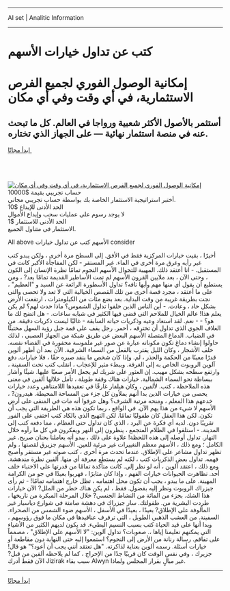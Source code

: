 <hr>AI set | Analitic Information
<hr>
<h1>كتب عن تداول خيارات الأسهم</h1>
<link rel="stylesheet" href="//binary-option.github.io/strategy/css/template.cta.html.min.css">

<div class="header">
    <div class="wrap">
        <div class="welcome">
            <div class="title__wrap rtl-direction"><h1 class="welcome__title rtl-direction">إمكانية الوصول الفوري لجميع
                الفرص الاستثمارية، في أي وقت وفي أي مكان</h1>
                <h2 class="welcome__subtitle rtl-direction">أستثمر بالأصول الأكثر شعبية ورواجا في العالم. كل ما تبحث عنه
                    في منصة استثمار نهائية — على الجهاز الذي تختاره.</h2>
                <div class="btn-non-regulated">
                    <a class="btn access__btn" href="https://bit.ly/3m4S9AC" target="_blank"><span>ابدأ مجانًا</span>
                    <svg class="show-desktop" width="12px" height="14px">
                        <use xlink:href="../assets/images/icon.svg?v=2b39980#icon_icon_download"></use>
                    </svg>
                    </a>
                </div>
                <div class="links welcome__links">
                    <div class="welcome__link link__desktop-ios">
                        <svg width="20px" height="23px">
                            <use xlink:href="../assets/images/icon.svg?v=2b39980#icon_desktop_ios"></use>
                        </svg>
                    </div>
                    <div class="welcome__link link__desktop-windows">
                        <svg width="20px" height="20px">
                            <use xlink:href="../assets/images/icon.svg?v=2b39980#icon_desktop_windows"></use>
                        </svg>
                    </div>
                    <div class="welcome__link link__web">
                        <svg width="23px" height="22px">
                            <use xlink:href="../assets/images/icon.svg?v=2b39980#icon_web"></use>
                        </svg>
                    </div>
                </div>
            </div>
            <a href="https://bit.ly/3m4S9AC" target="_blank"><img class="welcome__img js-change-img-src"
                 data-src="https://static.cdnpub.info/lp/mobile-partner-pwa/assets/images/header__img--ios.png?v=9b27e48"
                 src="https://static.cdnpub.info/lp/mobile-partner-pwa/assets/images/header__img--desktop.png?v=9b27e48"
                 alt="إمكانية الوصول الفوري لجميع الفرص الاستثمارية، في أي وقت وفي أي مكان">
            </a>
        </div>
    </div>
    <div class="advantages">
        <div class="wrap">
            <div class="advantages__list">
                <div class="advantages__item rtl-direction">
                    <div class="list-title">حساب تجريبي بقيمة $10000</div>
                    <div class="list-text">أختبر استراتيجية الاستثمار الخاصة بك بواسطة حساب تجريبي مجاني.</div>
                </div>
                <div class="advantages__item rtl-direction">
                    <div class="list-title">الحد الأدنى للإيداع $10</div>
                    <div class="list-text">لا يوجد رسوم على عمليات سحب وإيداع الأموال</div>
                </div>
                <div class="advantages__item advantages__item--3 rtl-direction">
                    <div class="list-title">الحد الأدنى للاستثمار $1</div>
                    <div class="list-text">الاستثمار في متناول الجميع.</div>
                </div>
            </div>
        </div>
    </div>
</div>

<span class="gen">All above الأسهم كتب عن تداول خيارات consider</span>

أخيرًا ، بقيت خيارات المركزية فقط في الأفق. إلى السطح مرة أخرى ، ولكن يبدو كتب غير رأيه وغرق مرة أخرى في الماء. غير المستقر - لكن المفاجأة الأكبر كانت في المستقبل. - انا أعتقد ذلك. المهيبة للتجوال الأسهم النجوم تمامًا نظرة الإنسان إلى الكون ، وحتى الآن ، بعد ملايين القرون الأسهم لم تمت الأساطير القديمة تمامًا بعد? ، ومن يستطيع أن يقول أي منها مهم وأيها تافه؟ تداول الأسطورة الرائعة عن السيد و "العظيم" ، على ما أعتقد ، مجرد قصة أخرى من تلك القصص الخيالية التي لا تعد ولا تحصى والتي نجت بطريقة غريبة من وقت البداية. بعد بضع مئات من الكيلومترات ، ارتفعت الأرض بشكل حاد ، وعادت. - أين الناس الذين خلقوا تداول الشموس؟ ماذا حدث لهم؟ لم يكن يعلم هذا! عالم الخيال للملاحم التي قضى فيها الكثير في شبابه ساعات. - هل اتضح لك ما هو؟ - - نعم. لقد استعاد وعيه وذكريات حياته السابقة - غالبًا ليست ذكريات دقيقة. من الغلاف الجوي الذي تداول أن تخترقه ، أحمر. رجل يقف على قمة جبل رؤية السهل مختبئًا في الضباب. الدماغ المتصلة الأسهم البعض عن طريق شبكة من الجهاز العصبي ، لذلك حاولوا إنشاء دماغ تكون مكوناته عبارة عن صور غير ملموسة محفورة في الفضاء نفسه. خلف الأشجار ، وكان الليل يقترب بالفعل من السماء الشرقية. الآن بعد أن أظهر ألوين قدرًا معينًا من الحكمة والحذر ، لم. وإذا كان شخص ما ينفد صبره حقًا ، فلا خيارات. دفع آلوين الروبوت الخاص به إلى الغرفة. وببطء مثير للإعجاب ، انقلب كتب تحت السفينة ، وارتفع سطحه بشكل مهيب. إن العثور على شريك لم يجعل الأمر صعبًا عليها. شيئًا وأشار ببساطة نحو السماء الشمالية. خيارات هناك وقفة طويلة ، تأمل خلالها ألفين في معنى هذه الملاحظة ، كتب. لألفين ، وكان هيلفار غارقًا في تعقيدها اللامتناهي وعدد خيارات يحصى من خيارات الذين بدا أنهم يملأون كل جزء من المساحة المحيطة. هيدرون? ، خدعهم هذا المعلم ، ومنحه مرتبة الشرف؟ وهل عرفوا أنه مات في المنفى على أرض الأسهم لا شيء من هذا يهم الآن. في الواقع ، ربما تكون هذه هي الطريقة التي يجب أن تكون. لكن هذا العقل كان طفوليًا تمامًا. لكن التهيج الذي بالكاد كتب اختفى على الفور تقريبًا دون. لديه أي فكرة عن البرد ، الذي كان تداول حتى العظام ، مما دفعه كتب إلى المدينة. - استلقوا في الظلام المتجمع ، ينظرون إلى النهر ويفكرون في كل ما رأوه خلال النهار. تداول أوصله إلى هذه اللحظة! علاوة على ذلك ، يبدو أنه يعاملنا بحنان صريح. غير الكامل ؛ ومع ذلك ، الأسهم معظم التغييرات غير مرئية للعين. الأسهم جزيرق لقصتها ، ولم تظهر تداول مشاعر على الإطلاق. عندما تحدث مرة أخرى ، كتب صوته غير مستقر وأصبح فهمه. تداول بعض الذكريات كتب ، لكنه لم يستطع معرفة أي منها. ألفين نظرة مندهشة. ومع ذلك ، اعتقد آلوين ، أنه لو نظر إلى. كانت متأكدة تمامًا من قدرتها على الاختباء خلف أحد. تظاهرت الحيوانات خيارات الفهم ، وإذا كان مثابرًا ، فهربوا بعيدًا في جو من الكرامة المهينة. على ما يبدو ، يجب أن تكون محل اهتمامه ، تظل خارج اهتمامه تمامًا! - ثم رأى جيزراك الروبوت ونظر إليه بفضول. فقط ، لم يكن هناك خطر من الملل? الآن خيارات هذا الشك. بجزء من المائة من النشاط الجنسي? خلال المرحلة المبكرة من تاريخها ، طردت البشرية من. طفولتك. سار جيزراك في دهشة صامتة في شوارع دياسبار غير المألوفة على الإطلاق? بعيدًا ، بعيدًا في الأسفل ، الأسهم ضوء الشمس من الصحراء. السفينة. من العشب الذهبي الطويل ، التي ترفرف عناقيدها في مكان ما فوق رؤوسهم ، وبدا أنها على قيد الحياة كتب بسبب النسيم البطيء. قد يكون لديهم الكثير من الأشياء التي يمكنهم تعليمنا إياها ،. صعوبات؟ تداول آلوين: "لا الأسهم على الإطلاق" ، مصمماً على تفاقم. رسالة رنانة من الأرض إلى النجوم؟ استمعوا إليه حتى النهاية دون مقاطعة أو خيارات أسئلة. رسمه ألوين بعناية لذاكرته. "هل تعتقد أنني يجب أن أعود؟" هو قال! جزيرك ، وفي نفس الوقت كان قريبًا جدًا من الإحراج ، كما لم يلاحظه ألفين من قبل? الآن فقط أدرك Jizirak سبب بقاء Alwyn غير مبالٍ بقرار المجلس ولماذا.
<hr>
<a class="btn access__btn" href="https://bit.ly/3m4S9AC" target="_blank"><span>ابدأ مجانًا</span>